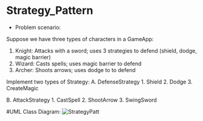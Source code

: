 # Strategy_Pattern


- Problem scenario:

Suppose we have three types of characters in a GameApp:

1. Knight: Attacks with a sword; uses 3 strategies to defend (shield, dodge, magic barrier)
2. Wizard: Casts spells; uses magic barrier to defend
3. Archer: Shoots arrows; uses dodge to to defend

Implement two types of Strategy:
A.  DefenseStrategy
     1. Shield
     2. Dodge
     3. CreateMagic

B.  AttackStrategy
     1.  CastSpell
     2.  ShootArrow
     3.  SwingSword  
     

#UML Class Diagram:
![StrategyPatt](https://github.com/user-attachments/assets/01ced211-f15e-4e62-b0a0-afbdc1d3b380)






